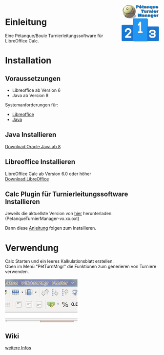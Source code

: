 <img align="right" src="https://github.com/michaelmassee/Petanque-Turnier-Manager/raw/master/doku/images/petanqueturniermanager-logo-256px.png" alt="Logo" height="120">

# Einleitung
Eine Pétanque/Boule Turnierleitungssoftware für LibreOffice Calc.<br>

# Installation


## Voraussetzungen

* Libreoffice ab Version 6
* Java ab Version 8

Systemanforderungen für:<br>
* [Libreoffice](https://de.libreoffice.org/get-help/system-requirements/)<br>
* [Java](https://www.java.com/de/download/help/sysreq.xml)

## Java Installieren

[Download Oracle Java ab 8](https://www.java.com/de/download/manual.jsp)

## Libreoffice Installieren

LibreOffice Calc ab Version 6.0 oder höher<br>
[Download LibreOffice](https://de.libreoffice.org/download/libreoffice-fresh/)

## Calc Plugin für Turnierleitungssoftware Installieren

Jeweils die aktuellste Version von [hier](https://github.com/michaelmassee/Petanque-Turnier-Manager/releases)
herunterladen. (PetanqueTurnierManager-vx.xx.oxt)<br>

Dann diese [Anleitung](https://help.libreoffice.org/Common/Extension_Manager/de#So_installieren_Sie_eine_Extension)
folgen zum Installieren.

# Verwendung

Calc Starten und ein leeres Kalkulationsblatt erstellen.<br>
Oben im Menü "PétTurnMngr" die Funktionen zum generieren von Turniere verwenden.<br><br>
![menue](https://github.com/michaelmassee/Petanque-Turnier-Manager/raw/master/doku/images/menue_eintrag.png)

## Wiki
[weitere Infos](https://github.com/michaelmassee/Petanque-Turnier-Manager/wiki)
